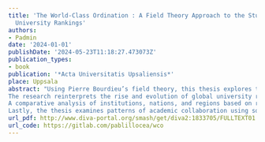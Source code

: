 ```yaml
---
title: 'The World-Class Ordination : A Field Theory Approach to the Study of Global
  University Rankings'
authors:
- Padmin
date: '2024-01-01'
publishDate: '2024-05-23T11:18:27.473073Z'
publication_types:
- book
publication: '*Acta Universitatis Upsaliensis*'
place: Uppsala
abstract: "Using Pierre Bourdieu’s field theory, this thesis explores the idea of a “world-class university” by analysing the narratives and dynamics that shape this classification in the context of global university rankings. It uses a combination of methods, including historical studies, bibliometrics, multiple correspondence analysis, and social network analysis to examine the socio-historical factors determining world-class status in higher education.
The research reinterprets the rise and evolution of global university rankings, framing it as a process of field formation. Influential entities like the IREG Observatory and the Center for World-Class Universities have been instrumental in fostering a global discourse that encourages competition among higher education institutions, leading to the establishment of a worldwide system for evaluating academic excellence.
A comparative analysis of institutions, nations, and regions based on ranking results over two decades spotlights the enduring dominance of U.S. and U.K. institutions amidst the rising presence of Chinese. Focusing on 2022 data from the Academic Ranking of World Universities, QS World University Ranking, and Times Higher Education World University Ranking the results of the Multiple Correspondence Analysis reveal that prestige, heavily influenced by private reputation surveys, outweighs performance or internationalisation metrics in these rankings. The analysis also reveals a contrast between international recruitment and a domestic orientation, with English-speaking institutions attracting more international students and faculty. A dichotomy in scientific recognition emerges, opposing older institutions with award-winning alumni and staff to younger universities excelling in citations per faculty. Euclidean clustering supports these findings, identifying distinct groups of institutions, such as domestically focused Asian institutions and well-rounded Anglo-Saxon universities.
Lastly, the thesis examines patterns of academic collaboration using social network analysis, with a focus on Swedish, English, and German higher education institutions. It observes a shift in partnerships from American to Asian counterparts, indicating Asia’s ascending role in the global academic landscape and reflecting changes in global university rankings. Overall, this study enhances our comprehension of higher education from a global perspective, uncovering the pervasive dominance of the Anglo-Saxon educational model in university evaluations, where the quantification of reputation is misrecognised as academic excellence."
url_pdf: http://www.diva-portal.org/smash/get/diva2:1833705/FULLTEXT01.pdf
url_code: https://gitlab.com/pablillocea/wco
---
```

